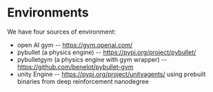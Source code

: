 # Environments

We have four sources of environment:

- open AI gym
-- https://gym.openai.com/
- pybullet (a physics engine)
-- https://pypi.org/project/pybullet/
- pybulletgym (a physics engine with gym wrapper)
-- https://github.com/benelot/pybullet-gym
- unity Engine
-- https://pypi.org/project/unityagents/
    using prebuilt binaries from deep reinforcement nanodegree



